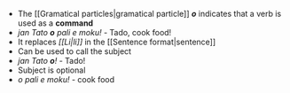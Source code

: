 - The [[Gramatical particles|gramatical particle]] ***o*** indicates that a verb is used as a **command**
- *jan Tato **o** pali e moku!* - Tado, cook food!
- It replaces *[[Li|li]]* in the [[Sentence format|sentence]]
- Can be used to call the subject
- *jan Tato **o**!*  - Tado!
- Subject is optional
- *o pali e moku!* - cook food